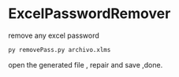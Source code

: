 # ExcelPasswordRemover
remove any excel password

```bash
py removePass.py archivo.xlms
```
open the generated file , repair and save ,done.
